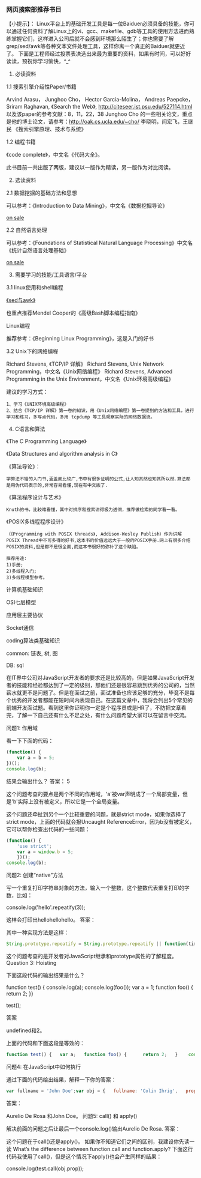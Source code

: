 
### 网页搜索部推荐书目

【小提示】：
	Linux平台上的基础开发工具是每一位Baiduer必须具备的技能，你可以通过任何资料了解Linux上的vi、gcc、makefile、gdb等工具的使用方法进而熟练掌握它们，这样进入公司后就不会感到环境那么陌生了；你也需要了解grep/sed/awk等各种文本文件处理工具，这样你离一个真正的Baiduer就更近了。
	下面是工程师经过投票表决选出来最为重要的资料，如果有时间，可以好好读读，预祝你学习愉快，^_^

1. 必读资料 

1.1 搜索引擎介绍性Paper/书籍 

Arvind Arasu， Junghoo Cho， Hector Garcia-Molina， Andreas Paepcke，Sriram Raghavan, 《Search the Web》, http://citeseer.ist.psu.edu/527114.html 以及该paper的参考文献：8，11，22，38 
Junghoo Cho 的一些相关论文，重点是他的博士论文，请参考：http://oak.cs.ucla.edu/~cho/ 
李晓明，闫宏飞，王继民 《搜索引擎原理、技术与系统》 

1.2 编程书籍 

《code complete》，中文名《代码大全》。 

此书目前一共出版了两版，建议以一版作为精读，另一版作为对比阅读。 

2. 选读资料 

2.1 数据挖掘的基础方法和思想 

可以参考：《Introduction to Data Mining》，中文名《数据挖掘导论》 

[on sale](http://www.china-pub.com/computers/common/info.asp?id=30045)

2.2 自然语言处理 

可以参考：《Foundations of Statistical Natural Language Processing》中文名《统计自然语言处理基础》

[on sale](http://www.china-pub.com/computers/common/info.asp?id=22710)

3. 需要学习的技能/工具语言/平台 

3.1 linux使用和shell编程 

[《sed与awk》](http://www.china-pub.com/computers/common/info.asp?id=13255)

也重点推荐Mendel Cooper的《高级Bash脚本编程指南》

Linux编程
	    
推荐参考：《Beginning Linux Programming》，这是入门的好书

3.2 	Unix下的网络编程 

Richard Stevens, 《TCP/IP 详解》 
Richard Stevens, Unix Network Programming，中文名《Unix网络编程》 
Richard Stevens, Advanced Programming in the Unix Environment，中文名《Unix环境高级编程》 

建议的学习方式： 

```
1、学习《UNIX环境高级编程》 
2、结合《TCP/IP 详解》第一卷的知识，用《Unix网络编程》第一卷提到的方法和工具，进行学习和练习，多写点代码，多用 tcpdump 等工具观察实际的网络数据流。 
```

4. C语言和算法

《The C Programming Language》

《Data Structures and algorithm analysis in C》

《算法导论》：

```
学算法不错的入门书,涵盖面比较广,书中有很多证明的公式,让人知其然也知其所以然.算法都是用伪代码表示的,非常容易看懂,现在有中文版了.
```

《算法程序设计与艺术》

```
Knuth的书，比较难看懂，其中对排序和搜索讲得极为透彻，推荐做检索的同学看一看。
```

《POSIX多线程程序设计》

```
（《Programming with POSIX threads》, Addison-Wesley Publish）作为讲解POSIX Thread中不可多得的好书,这本书的价值远远大于一般的POSIX手册.网上有很多介绍POSIX的资料,但是都不是很全面,而这本书很好的弥补了这个缺陷。

推荐用途:
1)手册;
2)多线程入门;
3)多线程模型参考。
```

计算机基础知识

OSI七层模型

应用层主要协议

Socket通信

 
coding算法类基础知识

common:
链表,
树,
图

DB:
sql

在IT界中公司对JavaScript开发者的要求还是比较高的，但是如果JavaScript开发者的技能和经验都达到了一定的级别，那他们还是很容易跳到优秀的公司的，当然薪水就更不是问题了。但是在面试之前，面试准备也应该足够的充分，毕竟不是每个优秀的开发者都能在短时间内表现自己。在这篇文章中，我将会列出5个常见的前端开发面试题。看到这里你证明你一定是个程序员或是HR了，不防把文章看完，了解一下自己还有什么不足之处，有什么问题希望大家可以在留言中交流。

问题1: 作用域

看一下下面的代码：

```javascript
(function() {   
	var a = b = 5;
})(); 
console.log(b);
```
结果会输出什么？ 
答案：
5

这个问题考查的要点是两个不同的作用域，'a'被var声明成了一个局部变量，但是'b'实际上没有被定义，所以它是一个全局变量。

这个问题还牵扯到另个一个比较重要的问题，就是strict mode，如果你选择了strict mode，上面的代码就会报Uncaught ReferenceError，因为b没有被定义，它可以帮你检查出代码的一些问题：

```javascript
(function() {   
	'use strict';   
	var a = window.b = 5;
	})(); 
console.log(b);
```
问题2: 创建“native”方法

写一个重复打印字符串对象的方法，输入一个整数，这个整数代表重复打印的字数，比如：

console.log('hello'.repeatify(3));

这样会打印出hellohellohello。
答案：

其中一种实现方法是这样： 

```javascript
String.prototype.repeatify = String.prototype.repeatify || function(times) {   var str = '';    for (var i = 0; i < times; i++) {      str += this;   }    return str;};
```

这个问题考查的是开发者对JavaScript继承和prototype属性的了解程度。
Question 3: Hoisting

下面这段代码的输出结果是什么？

function test() {   console.log(a);   console.log(foo());       var a = 1;   function foo() {      return 2;   }}

test();

答案

undefined和2。

上面的代码和下面这段是等效的：

```javascript
function test() {   var a;   function foo() {      return 2;   }    console.log(a);   console.log(foo());       a = 1;} test();
```

问题4: 在JavaScript中如何执行

通过下面的代码给出结果，解释一下你的答案：

```javascript
var fullname = 'John Doe';var obj = {   fullname: 'Colin Ihrig',   prop: {      fullname: 'Aurelio De Rosa',      getFullname: function() {         return this.fullname;      }   }}; console.log(obj.prop.getFullname()); var test = obj.prop.getFullname; console.log(test());
```
答案：

 Aurelio De Rosa 和John Doe。
问题5: call() 和 apply()

解决前面的问题之后让最后一个console.log()输出Aurelio De Rosa.
答案：

这个问题在于call()还是apply()。 如果你不知道它们之间的区别，我建设你先读一读 What’s the difference between function.call and function.apply? 下面这行代码我使用了call()，但是这个情况下apply()也会产生同样的结果：

console.log(test.call(obj.prop));
